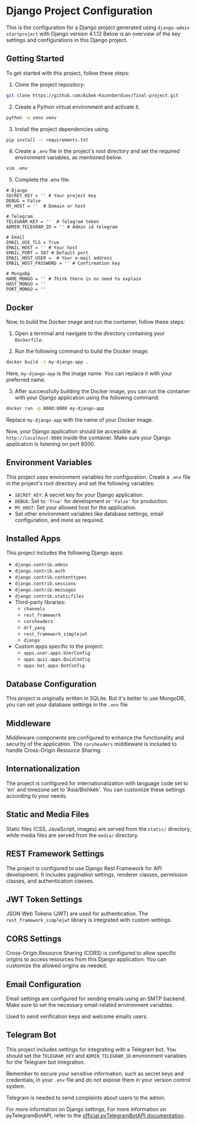 # Django Project Configuration

This is the configuration for a Django project generated using `django-admin startproject` with Django version 4.1.12 Below is an overview of the key settings and configurations in this Django project.

## Getting Started

To get started with this project, follow these steps:

1. Clone the project repository:
```bash 
git clone https://github.com/Aibek-Kozonberdiev/final-project.git
```
2. Create a Python virtual environment and activate it.
```bash
python -m venv venv
```
3. Install the project dependencies using.
```bash
pip install -r requirements.txt
```
4. Create a `.env` file in the project's root directory and set the required environment variables, as mentioned below.
```bash
vim .env
```
5. Complete the .env file:
```env
# Django
SECRET_KEY = '' # Your project key
DEBUG = False
MY_HOST = ''  # Domain or host

# Telegram
TELEGRAM_KEY = ''  # Telegram token
ADMIN_TELEGRAM_ID = '' # Admin id telegram

# Email
EMAIL_USE_TLS = True
EMAIL_HOST = '' # Your host
EMAIL_PORT = 587 # Default port
EMAIL_HOST_USER =  # Your e-mail address
EMAIL_HOST_PASSWORD = '' # Confirmation key

# MongoDp 
NAME_MONGO = '' # Think there is no need to explain
HOST_MONGO = ''
PORT_MONGO = ''
```

## Docker

Now, to build the Docker image and run the container, follow these steps:

1. Open a terminal and navigate to the directory containing your `Dockerfile`.

2. Run the following command to build the Docker image:

```bash
docker build -t my-django-app .
```

Here, `my-django-app` is the image name. You can replace it with your preferred name.

3. After successfully building the Docker image, you can run the container with your Django application using the following command:

```bash
docker run -p 8000:8000 my-django-app
```

Replace `my-django-app` with the name of your Docker image.

Now, your Django application should be accessible at `http://localhost:8000` inside the container. Make sure your Django application is listening on port 8000.

## Environment Variables

This project uses environment variables for configuration. Create a `.env` file in the project's root directory and set the following variables:

- `SECRET_KEY`: A secret key for your Django application.
- `DEBUG`: Set to `'True'` for development or `'False'` for production.
- `MY_HOST`: Set your allowed host for the application.
- Set other environment variables like database settings, email configuration, and more as required.

## Installed Apps

This project includes the following Django apps:

- `django.contrib.admin`
- `django.contrib.auth`
- `django.contrib.contenttypes`
- `django.contrib.sessions`
- `django.contrib.messages`
- `django.contrib.staticfiles`
- Third-party libraries:
  - `channels`
  - `rest_framework`
  - `corsheaders`
  - `drf_yasg`
  - `rest_framework_simplejwt`
  - `djongo`
- Custom apps specific to the project:
  - `apps.user.apps.UserConfig`
  - `apps.quiz.apps.QuizConfig`
  - `apps.bot.apps.BotConfig`

## Database Configuration

This project is originally written in SQLite. But it's better to use MongoDB, you can set your database settings in the `.env` file

## Middleware

Middleware components are configured to enhance the functionality and security of the application. The `corsheaders` middleware is included to handle Cross-Origin Resource Sharing.

## Internationalization

The project is configured for internationalization with language code set to 'en' and timezone set to 'Asia/Bishkek'. You can customize these settings according to your needs.

## Static and Media Files

Static files (CSS, JavaScript, images) are served from the `static/` directory, while media files are served from the `media/` directory.

## REST Framework Settings

The project is configured to use Django Rest Framework for API development. It includes pagination settings, renderer classes, permission classes, and authentication classes.

## JWT Token Settings

JSON Web Tokens (JWT) are used for authentication. The `rest_framework_simplejwt` library is integrated with custom settings.

## CORS Settings

Cross-Origin Resource Sharing (CORS) is configured to allow specific origins to access resources from this Django application. You can customize the allowed origins as needed.

## Email Configuration

Email settings are configured for sending emails using an SMTP backend. Make sure to set the necessary email-related environment variables.

Used to send verification keys and welcome emails users.

## Telegram Bot

This project includes settings for integrating with a Telegram bot. You should set the `TELEGRAM_KEY` and `ADMIN_TELEGRAM_ID` environment variables for the Telegram bot integration.

Remember to secure your sensitive information, such as secret keys and credentials, in your `.env` file and do not expose them in your version control system.

Telegram is needed to send complaints about users to the admin.

For more information on Django settings, For more information on pyTelegramBotAPI, refer to the [official pyTelegramBotAPI documentation](https://pytba.readthedocs.io/en/latest/).
